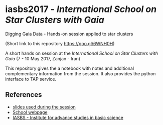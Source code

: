 # iasbs2017 - _International School on Star Clusters with Gaia_
Digging Gaia Data - Hands-on session applied to star clusters

(Short link to this repository https://goo.gl/6WNH0H)

A short hands on session at the _International School on Star Clusters with Gaia_
(7 - 10 May 2017, Zanjan - Iran)


This repository gives the a notebook with notes and additional complementary
information from the session.
It also provides the python interface to TAP service.


## References
* [slides used during the session](http://prezi.com/kllm-kyexhjj/?utm_campaign=share&utm_medium=copy)
* [School webpage](http://www.iasbs.ac.ir/seminar/physics/astro/gaia/)
* [IASBS - Institute for advance studies in basic science](https://iasbs.ac.ir/?ef=en)
